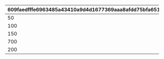 |609faedfffe6963485a43410a9d4d1677369aaa8afdd75bfa651c69c46a90c5a|d1e249cd02cab385d3d07f777aaef3e174c62e9fb8e49b2cf3db51e032281985|24af6640449651f018a763becbfe54e55726203dd078bcbb66f34ed9ec78b127|478648fcf307df51c8ed2945d1c76e382c4d6d628c4650ec9dcdcab7266be059|
| --- | --- | --- | --- |
|50|4|150|1|
|100|2|75|2|
|150|1|30|3|
|700|0|0|4|
|200|0|0|5|
